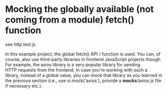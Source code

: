 # Mocking the globally available (not coming from a module) fetch() function
see http.test.js

In this example project, the global fetch() API / function is used.
You can, of course, also use third-party libraries in frontend JavaScript projects though. For example, the axios library is a very popular library for sending HTTP requests from the frontend.
In case you're working with such a library, instead of a global value, you can mock that library as you learned in the previous section (i.e., use vi.mock('axios'), provide a __mocks__/axios.js file if necessary etc.).